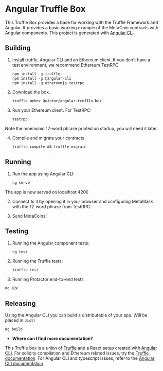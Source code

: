 # Angular Truffle Box

This Truffle Box provides a base for working with the Truffle Framework and Angular. 
It provides a basic working example of the MetaCoin contracts with Angular components.
This project is generated with [Angular CLI](https://cli.angular.io/).

## Building

1. Install truffle, Angular CLI and an Ethereum client. If you don't have a test environment, we recommend Ethereum TestRPC
	```javascript
	npm install -g truffle
	npm install -g @angular/cli
	npm install -g ethereumjs-testrpc
	```

2. Download the box.
	```bash
	truffle unbox Quintor/angular-truffle-box
	```

3. Run your Ethereum client. For TestRPC:
	```bash
	testrpc
	```
Note the mnemonic 12-word phrase printed on startup, you will need it later.

4. Compile and migrate your contracts.
	```bash
	truffle compile && truffle migrate
	```

## Running

1. Run the app using Angular CLI:
	```bash
	ng serve
	```
The app is now served on localhost:4200

2. Connect to it by opening it in your browser and configuring MetaMask with the 12-word phrase from TestRPC.

3. Send MetaCoins!

## Testing

1. Running the Angular component tests:
	```bash
	ng test
	```

2. Running the Truffle tests:
	```bash
	truffle test
	```

3. Running Protactor end-to-end tests
  ```bash
  ng e2e
  ```
## Releasing
Using the Angular CLI you can build a distributable of your app. Will be placed in `dist/`
  ```bash
  ng build
  ```
* __Where can I find more documentation?__

This Truffle box is a union of [Truffle](http://truffleframework.com/) and a React setup created with [Angular CLI](https://cli.angular.io/). 
For solidity compilation and Ethereum related issues, try the [Truffle documentation](http://truffleframework.com/docs/). 
For Angular CLI and typescript issues, refer to the [Angular CLI documentation](https://github.com/angular/angular-cli/wiki)
